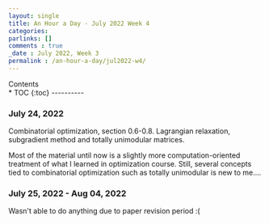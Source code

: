 ```yaml
---
layout: single
title: An Hour a Day - July 2022 Week 4
categories: 
parlinks: []
comments : true
_date : July 2022, Week 3
permalink : /an-hour-a-day/jul2022-w4/
---
```

<div id="toc">
Contents
</div>
* TOC
{:toc}
----------

### July 24, 2022
Combinatorial optimization, section 0.6-0.8. Lagrangian relaxation, subgradient method and totally unimodular matrices. 

Most of the material until now is a slightly more computation-oriented treatment of what I learned in optimization course. Still, several concepts tied to combinatorial optimization such as totally unimodular is new to me....

### July 25, 2022 - Aug 04, 2022
Wasn't able to do anything due to paper revision period :( 

